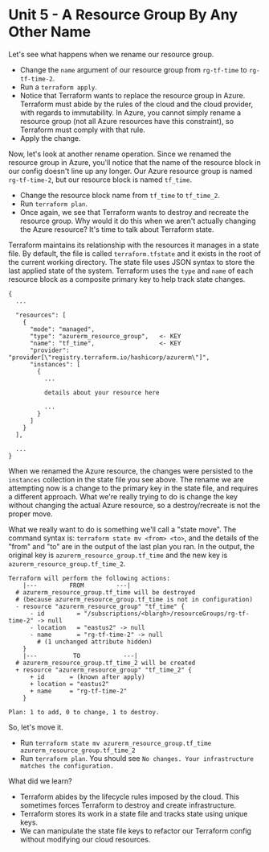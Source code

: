 # Unit 5 - A Resource Group By Any Other Name

Let's see what happens when we rename our resource group.
- Change the `name` argument of our resource group from `rg-tf-time` to `rg-tf-time-2`.
- Run a `terraform apply`.
- Notice that Terraform wants to replace the resource group in Azure.
  Terraform must abide by the rules of the cloud and the cloud provider, with regards to immutability.
  In Azure, you cannot simply rename a resource group (not all Azure resources have this constraint), so Terraform must comply with that rule.
- Apply the change.

Now, let's look at another rename operation.
Since we renamed the resource group in Azure, you'll notice that the name of the resource block in our config doesn't line up any longer.
Our Azure resource group is named `rg-tf-time-2`, but our resource block is named `tf_time`.
- Change the resource block name from `tf_time` to `tf_time_2`.
- Run `terraform plan`.
- Once again, we see that Terraform wants to destroy and recreate the resource group.
Why would it do this when we aren't actually changing the Azure resource?
It's time to talk about Terraform state.

Terraform maintains its relationship with the resources it manages in a state file.
By default, the file is called `terraform.tfstate` and it exists in the root of the current working directory.
The state file uses JSON syntax to store the last applied state of the system.
Terraform uses the `type` and `name` of each resource block as a composite primary key to help track state changes.

```
{
  ...

  "resources": [
    {
      "mode": "managed",
      "type": "azurerm_resource_group",   <- KEY
      "name": "tf_time",                  <- KEY
      "provider": "provider[\"registry.terraform.io/hashicorp/azurerm\"]",
      "instances": [
        {
          ...

          details about your resource here

          ...
        }
      ]
    }
  ],
  
  ...
}

```

When we renamed the Azure resource, the changes were persisted to the `instances` collection in the state file you see above.
The rename we are attempting now is a change to the primary key in the state file, and requires a different approach.
What we're really trying to do is change the key without changing the actual Azure resource, so a destroy/recreate is not the proper move.

What we really want to do is something we'll call a "state move".
The command syntax is: `terraform state mv <from> <to>`, and the details of the "from" and "to" are in the output of the last plan you ran.
In the output, the original key is `azurerm_resource_group.tf_time` and the new key is `azurerm_resource_group.tf_time_2`.

```
Terraform will perform the following actions:
    |---         FROM         ---|
  # azurerm_resource_group.tf_time will be destroyed
  # (because azurerm_resource_group.tf_time is not in configuration)
  - resource "azurerm_resource_group" "tf_time" {
      - id         = "/subscriptions/<blargh>/resourceGroups/rg-tf-time-2" -> null
      - location   = "eastus2" -> null
      - name       = "rg-tf-time-2" -> null
        # (1 unchanged attribute hidden)
    }
    |---          TO            ---|
  # azurerm_resource_group.tf_time_2 will be created
  + resource "azurerm_resource_group" "tf_time_2" {
      + id       = (known after apply)
      + location = "eastus2"
      + name     = "rg-tf-time-2"
    }

Plan: 1 to add, 0 to change, 1 to destroy.
```

So, let's move it.
- Run `terraform state mv azurerm_resource_group.tf_time azurerm_resource_group.tf_time_2`
- Run `terraform plan`.
  You should see `No changes. Your infrastructure matches the configuration.`

What did we learn?
- Terraform abides by the lifecycle rules imposed by the cloud.
  This sometimes forces Terraform to destroy and create infrastructure.
- Terraform stores its work in a state file and tracks state using unique keys.
- We can manipulate the state file keys to refactor our Terraform config without modifying our cloud resources.
